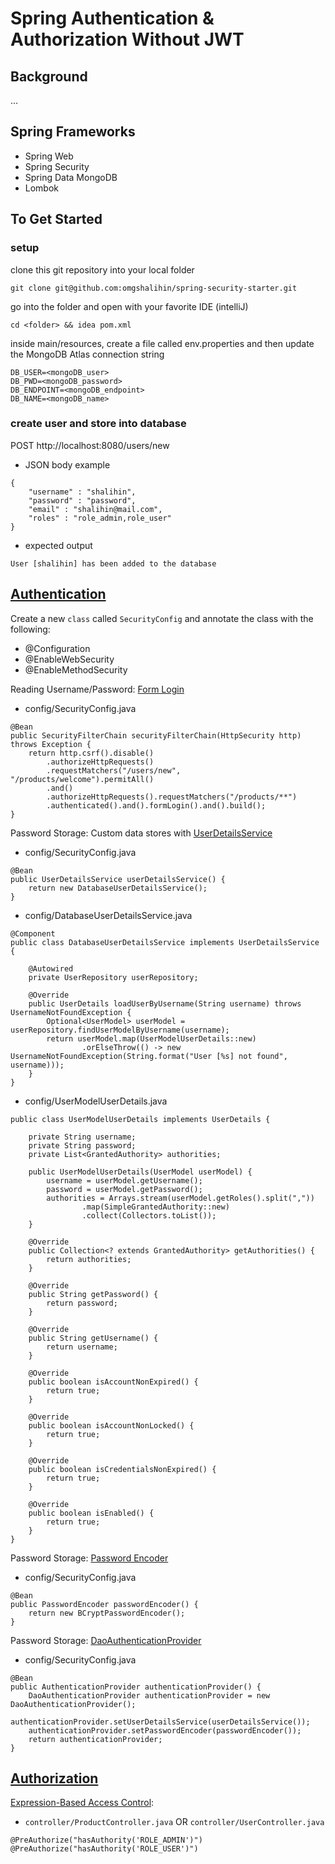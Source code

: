 # Spring Authentication & Authorization Without JWT

## Background
...

## Spring Frameworks
- Spring Web
- Spring Security
- Spring Data MongoDB
- Lombok

## To Get Started
### setup
clone this git repository into your local folder
```
git clone git@github.com:omgshalihin/spring-security-starter.git
```
go into the folder and open with your favorite IDE (intelliJ)
```
cd <folder> && idea pom.xml
```
inside main/resources, create a file called env.properties and then update the MongoDB Atlas connection string
```
DB_USER=<mongoDB_user>
DB_PWD=<mongoDB_password>
DB_ENDPOINT=<mongoDB_endpoint>
DB_NAME=<mongoDB_name>
```
### create user and store into database
POST http://localhost:8080/users/new
- JSON body example
```
{
    "username" : "shalihin",
    "password" : "password",
    "email" : "shalihin@mail.com",
    "roles" : "role_admin,role_user"
}
```
- expected output
```
User [shalihin] has been added to the database
```

## [Authentication](https://docs.spring.io/spring-security/reference/servlet/authentication/index.html)
Create a new `class` called `SecurityConfig` and annotate the class with the following:
- @Configuration 
- @EnableWebSecurity 
- @EnableMethodSecurity

Reading Username/Password: [Form Login](https://docs.spring.io/spring-security/reference/servlet/authentication/passwords/form.html)
- config/SecurityConfig.java
```
@Bean
public SecurityFilterChain securityFilterChain(HttpSecurity http) throws Exception {
    return http.csrf().disable()
        .authorizeHttpRequests()
        .requestMatchers("/users/new", "/products/welcome").permitAll()
        .and()
        .authorizeHttpRequests().requestMatchers("/products/**")
        .authenticated().and().formLogin().and().build();
}
```

Password Storage: Custom data stores with [UserDetailsService](https://docs.spring.io/spring-security/reference/servlet/authentication/passwords/user-details-service.html)
- config/SecurityConfig.java
```
@Bean
public UserDetailsService userDetailsService() {
    return new DatabaseUserDetailsService();
}
```
- config/DatabaseUserDetailsService.java
```
@Component
public class DatabaseUserDetailsService implements UserDetailsService {

    @Autowired
    private UserRepository userRepository;

    @Override
    public UserDetails loadUserByUsername(String username) throws UsernameNotFoundException {
        Optional<UserModel> userModel = userRepository.findUserModelByUsername(username);
        return userModel.map(UserModelUserDetails::new)
                .orElseThrow(() -> new UsernameNotFoundException(String.format("User [%s] not found", username)));
    }
}
```
- config/UserModelUserDetails.java
```
public class UserModelUserDetails implements UserDetails {

    private String username;
    private String password;
    private List<GrantedAuthority> authorities;

    public UserModelUserDetails(UserModel userModel) {
        username = userModel.getUsername();
        password = userModel.getPassword();
        authorities = Arrays.stream(userModel.getRoles().split(","))
                .map(SimpleGrantedAuthority::new)
                .collect(Collectors.toList());
    }

    @Override
    public Collection<? extends GrantedAuthority> getAuthorities() {
        return authorities;
    }

    @Override
    public String getPassword() {
        return password;
    }

    @Override
    public String getUsername() {
        return username;
    }

    @Override
    public boolean isAccountNonExpired() {
        return true;
    }

    @Override
    public boolean isAccountNonLocked() {
        return true;
    }

    @Override
    public boolean isCredentialsNonExpired() {
        return true;
    }

    @Override
    public boolean isEnabled() {
        return true;
    }
}
```

Password Storage: [Password Encoder](https://docs.spring.io/spring-security/reference/servlet/authentication/passwords/password-encoder.html)
- config/SecurityConfig.java
```
@Bean
public PasswordEncoder passwordEncoder() {
    return new BCryptPasswordEncoder();
}
```

Password Storage: [DaoAuthenticationProvider](https://docs.spring.io/spring-security/reference/servlet/authentication/passwords/dao-authentication-provider.html)
- config/SecurityConfig.java
```
@Bean
public AuthenticationProvider authenticationProvider() {
    DaoAuthenticationProvider authenticationProvider = new DaoAuthenticationProvider();
    authenticationProvider.setUserDetailsService(userDetailsService());
    authenticationProvider.setPasswordEncoder(passwordEncoder());
    return authenticationProvider;
}
```


## [Authorization](https://docs.spring.io/spring-security/reference/servlet/authorization/index.html)
[Expression-Based Access Control](https://docs.spring.io/spring-security/reference/servlet/authorization/expression-based.html):
- `controller/ProductController.java` OR `controller/UserController.java`
```
@PreAuthorize("hasAuthority('ROLE_ADMIN')")
@PreAuthorize("hasAuthority('ROLE_USER')")
```
